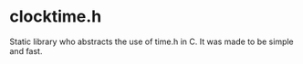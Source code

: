 # clocktime.h

<p>Static library who abstracts the use of time.h in C. It was made to be simple and fast.</p>
